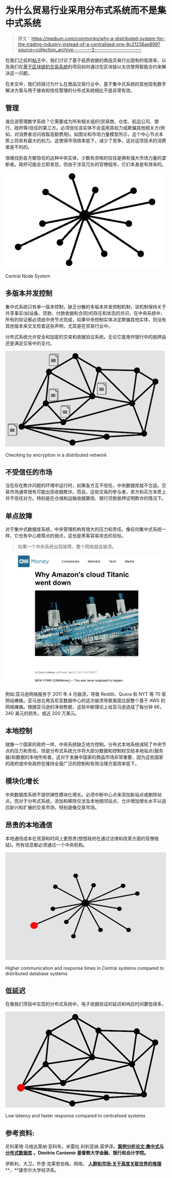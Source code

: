# 为什么贸易行业采用分布式系统而不是集中式系统

> 原文：<https://medium.com/coinmonks/why-a-distributed-system-for-the-trading-industry-instead-of-a-centralised-one-8c21236ae899?source=collection_archive---------2----------------------->

在我们之前的[帖子](/@as10505/d86d96aa5d36)中，我们讨论了基于纸质收据的商品交易行业固有的低效率，以及我们在[基于区块链的交易系统](/@cx473/blockchain-comes-to-rescue-4501d453d423)的项目如何通过在区块链以太坊使用智能合约来解决这一问题。

在本文中，我们将探讨为什么在商品交易行业中，基于集中式系统的其他现有数字解决方案与用于接收和信任管理的分布式系统相比不是非常有效。

## 管理

谁应该管理数字系统？它需要成为所有相关组织(贸易商、仓库、航运公司、银行、政府等)信任的第三方。必须信任该实体不会滥用其权力或欺骗其他相关方(例如，对消费者访问收取高额费用)。如图论和市场力量模型所示，这个中心节点本质上将具有最大的权力。这使得市场效率低下，减少了竞争，这对这项技术的消费者是不利的。

很难找到各方都信任的这种中央实体，少数有资格的往往是拥有强大市场力量的垄断者。政府可能会立即发现，但由于涉及冗长的官僚程序，它们本身是有效率的。

![](img/cc4c4430b1d287fcb455c4a137998683.png)

Central Node System

## 多版本并发控制

集中式系统只有单一版本控制，缺乏分散的多版本并发控制机制，该机制保持关于共享事实(如设备、贷款、付款收据和合同)的存在和状态的共识。在中央系统中，所有的验证都必须由中央节点完成，如果中央控制实体决定欺骗其他实体，则没有其他版本来交叉检查这些声明，尤其是在贸易行业中。

分布式系统允许安全和加密的交易和收据验证系统，无论它是用作银行中的抵押品还是满足交易中的支付。

![](img/071d468bfd47779747dca1e95032acdd.png)

Checking by encryption in a distributed network

## **不受信任的市场**

当在存在欺诈问题的环境中运行时，如果各方互不信任，中央数据库就不合适。交易市场通常很有可能出现收据欺诈。而且，这些交易的参与者，卖方和买方本质上并不信任对方。特别是在仓储和运输收据篡改、银行贷款抵押证明欺诈的情况下。

## 单点故障

对于集中式数据库系统，中央管理机构有很大的压力和责任。像任何集中式系统一样，它也有中心故障点的弱点，这也是黑客容易攻击的目标。

> 如果一个中央系统出现故障，整个网络就会崩溃。

![](img/b2c7508b1dbf658a8d916ff8718231ef.png)

例如:亚马逊网络服务于 2011 年 4 月崩溃，导致 Reddit、Quora 和 NYT 等 70 家网站瘫痪。亚马逊北弗吉尼亚数据中心的这次崩溃导致美国北部整个基于 AWS 的网络瘫痪。根据亚马逊的净销售额，这些中断理论上给亚马逊造成了每分钟 66，240 美元的损失，或近 200 万美元。

## 本地控制

就像一个国家的政府一样，中央系统缺乏地方控制。分布式本地系统减轻了中央节点的压力和责任。但是分布式系统允许将大部分数据和控制权交给本地站点(服务器)和数据的本地所有者。这对于发展中国家的商品市场非常重要，因为这些国家的政府或中央政府在维持全面广泛的控制和有效治理方面效率低下。

## 模块化增长

中央数据库系统不提供弹性模块化增长。必须中断中心点来添加新站点或删除站点。而对于分布式系统，添加和移除仅涉及本地相邻站点，允许增加增长水平以适应新兴和扩展的交易市场，特别是像交易市场。

## 昂贵的本地通信

本地通信成本在资源和时间上更昂贵(想想政府在通过法律和改革方面的官僚拖延)。所有信息都必须通过一个中央机构。

![](img/fee45a50cec8d303e56a0467aaab3a6d.png)

Higher communication and response times in Central systems compared to distributed database systems

## 低延迟

在像我们项目中实现的分布式系统中，电子收据验证的延迟和响应时间要低得多。

![](img/41b2e695d0499425cd38a99ab11be033.png)

Low latency and faster response compared to centralised systems

## 参考资料:

尼科莱塔·马格达莱纳·亚科布。米雷拉.利利亚纳.莫伊泽。[**案例分析论文:集中式与分布式数据库**](https://pdfs.semanticscholar.org/d763/23f956b4a33364d6d5f3c7ebcbd2d7f83fed.pdf) **。Dimitrie Cantemir 基督教大学金融、银行和会计学院。**

伊斯利，大卫。乔恩·克莱恩伯格。网络。 [**人群和市场:关于高度关联世界的推理**](https://www.cs.cornell.edu/home/kleinber/networks-book/networks-book.pdf) **，**康奈尔大学经济系。